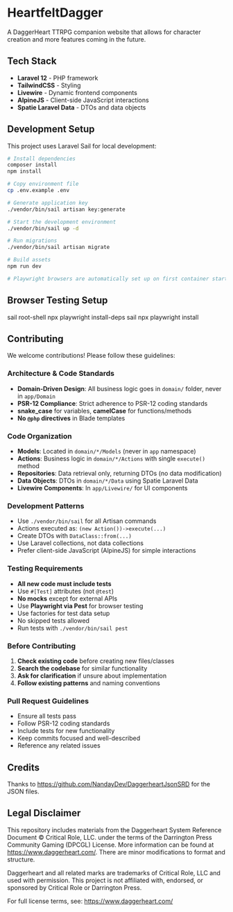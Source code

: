 # HeartfeltDagger

A DaggerHeart TTRPG companion website that allows for character creation and more features coming in the future.

## Tech Stack

- **Laravel 12** - PHP framework
- **TailwindCSS** - Styling
- **Livewire** - Dynamic frontend components
- **AlpineJS** - Client-side JavaScript interactions
- **Spatie Laravel Data** - DTOs and data objects

## Development Setup

This project uses Laravel Sail for local development:

```bash
# Install dependencies
composer install
npm install

# Copy environment file
cp .env.example .env

# Generate application key
./vendor/bin/sail artisan key:generate

# Start the development environment
./vendor/bin/sail up -d

# Run migrations
./vendor/bin/sail artisan migrate

# Build assets
npm run dev

# Playwright browsers are automatically set up on first container start
```

## Browser Testing Setup

sail root-shell
  npx playwright install-deps
sail npx playwright install

## Contributing

We welcome contributions! Please follow these guidelines:

### Architecture & Code Standards

- **Domain-Driven Design**: All business logic goes in `domain/` folder, never in `app/Domain`
- **PSR-12 Compliance**: Strict adherence to PSR-12 coding standards
- **snake_case** for variables, **camelCase** for functions/methods
- **No `@php` directives** in Blade templates

### Code Organization

- **Models**: Located in `domain/*/Models` (never in `app` namespace)
- **Actions**: Business logic in `domain/*/Actions` with single `execute()` method
- **Repositories**: Data retrieval only, returning DTOs (no data modification)
- **Data Objects**: DTOs in `domain/*/Data` using Spatie Laravel Data
- **Livewire Components**: In `app/Livewire/` for UI components

### Development Patterns

- Use `./vendor/bin/sail` for all Artisan commands
- Actions executed as: `(new Action())->execute(...)`
- Create DTOs with `DataClass::from(...)`
- Use Laravel collections, not data collections
- Prefer client-side JavaScript (AlpineJS) for simple interactions

### Testing Requirements

- **All new code must include tests**
- Use `#[Test]` attributes (not `@test`)
- **No mocks** except for external APIs
- Use **Playwright via Pest** for browser testing
- Use factories for test data setup
- No skipped tests allowed
- Run tests with `./vendor/bin/sail pest`

### Before Contributing

1. **Check existing code** before creating new files/classes
2. **Search the codebase** for similar functionality
3. **Ask for clarification** if unsure about implementation
4. **Follow existing patterns** and naming conventions

### Pull Request Guidelines

- Ensure all tests pass
- Follow PSR-12 coding standards
- Include tests for new functionality
- Keep commits focused and well-described
- Reference any related issues

## Credits

Thanks to https://github.com/NandayDev/DaggerheartJsonSRD for the JSON files.

## Legal Disclaimer

This repository includes materials from the Daggerheart System Reference Document © Critical Role, LLC. under the terms of the Darrington Press Community Gaming (DPCGL) License. More information can be found at https://www.daggerheart.com/. There are minor modifications to format and structure.

Daggerheart and all related marks are trademarks of Critical Role, LLC and used with permission. This project is not affiliated with, endorsed, or sponsored by Critical Role or Darrington Press.

For full license terms, see: https://www.daggerheart.com/